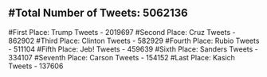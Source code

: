 #Total Number of Tweets: 5062136 
---
#First Place: Trump Tweets - 2019697
#Second Place: Cruz Tweets - 862902
#Third Place: Clinton Tweets - 582929
#Fourth Place: Rubio Tweets - 511104
#Fifth Place: Jeb! Tweets - 459639
#Sixth Place: Sanders Tweets - 334107
#Seventh Place: Carson Tweets - 154152
#Last Place: Kasich Tweets - 137606
